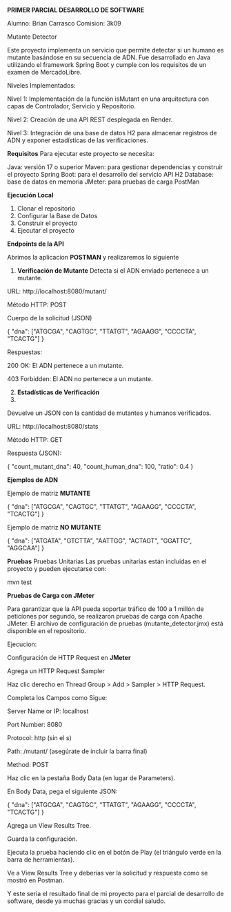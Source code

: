 **PRIMER PARCIAL DESARROLLO DE SOFTWARE**

Alumno: Brian Carrasco
Comision: 3k09

Mutante Detector

Este proyecto implementa un servicio que permite detectar si un humano es mutante basándose en su secuencia de ADN. Fue desarrollado en Java utilizando el framework Spring Boot y cumple con los requisitos de un examen de MercadoLibre.

Niveles Implementados: 

Nivel 1: Implementación de la función isMutant en una arquitectura con capas de Controlador, Servicio y Repositorio.

Nivel 2: Creación de una API REST desplegada en Render.

Nivel 3: Integración de una base de datos H2 para almacenar registros de ADN y exponer estadísticas de las verificaciones.

**Requisitos**
Para ejecutar este proyecto se necesita:

Java: versión 17 o superior
Maven: para gestionar dependencias y construir el proyecto
Spring Boot: para el desarrollo del servicio API
H2 Database: base de datos en memoria
JMeter: para pruebas de carga 
PostMan

**Ejecución Local**
1. Clonar el repositorio
2. Configurar la Base de Datos
3. Construir el proyecto
4. Ejecutar el proyecto

   
**Endpoints de la API**

Abrimos la aplicacion **POSTMAN** y realizaremos lo siguiente

1. **Verificación de Mutante**
Detecta si el ADN enviado pertenece a un mutante.

URL: http://localhost:8080/mutant/

Método HTTP: POST

Cuerpo de la solicitud (JSON)

{
  "dna": ["ATGCGA", "CAGTGC", "TTATGT", "AGAAGG", "CCCCTA", "TCACTG"]
}

Respuestas:

200 OK: El ADN pertenece a un mutante.

403 Forbidden: El ADN no pertenece a un mutante.

2. **Estadísticas de Verificación**
3. 
Devuelve un JSON con la cantidad de mutantes y humanos verificados.

URL: http://localhost:8080/stats

Método HTTP: GET

Respuesta (JSON):

{
  "count_mutant_dna": 40,
  "count_human_dna": 100,
  "ratio": 0.4
}

**Ejemplos de ADN**

Ejemplo de matriz **MUTANTE**

{
    "dna": ["ATGCGA", "CAGTGC", "TTATGT", "AGAAGG", "CCCCTA", "TCACTG"]
}

Ejemplo de matriz **NO MUTANTE**

{
    "dna": ["ATGATA", "GTCTTA", "AATTGG", "ACTAGT", "GGATTC", "AGGCAA"]
}

**Pruebas**
Pruebas Unitarias
Las pruebas unitarias están incluidas en el proyecto y pueden ejecutarse con:

mvn test

**Pruebas de Carga con JMeter**

Para garantizar que la API pueda soportar tráfico de 100 a 1 millón de peticiones por segundo, se realizaron pruebas de carga con Apache JMeter. El archivo de configuración de pruebas (mutante_detector.jmx) está disponible en el repositorio.

Ejecucion:

Configuración de HTTP Request en **JMeter**

Agrega un HTTP Request Sampler

Haz clic derecho en Thread Group > Add > Sampler > HTTP Request.

Completa los Campos como Sigue:

Server Name or IP: localhost

Port Number: 8080

Protocol: http (sin el s)

Path: /mutant/ (asegúrate de incluir la barra final)

Method: POST

Haz clic en la pestaña Body Data (en lugar de Parameters).

En Body Data, pega el siguiente JSON:

{
  "dna": ["ATGCGA", "CAGTGC", "TTATGT", "AGAAGG", "CCCCTA", "TCACTG"]
}

Agrega un View Results Tree.

Guarda la configuración.

Ejecuta la prueba haciendo clic en el botón de Play (el triángulo verde en la barra de herramientas).

Ve a View Results Tree y deberías ver la solicitud y respuesta como se mostró en Postman.

Y este seria el resultado final de mi proyecto para el parcial de desarrollo de software, desde ya muchas gracias y un cordial saludo.

